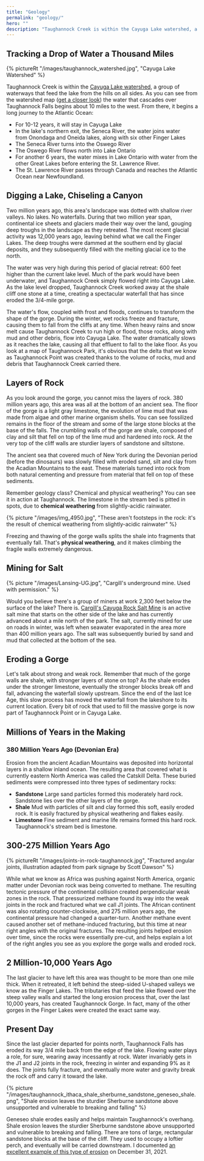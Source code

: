 ```yaml
---
title: "Geology"
permalink: "geology/"
hero: ""
description: "Taughannock Creek is within the Cayuga Lake watershed, a group of waterways that feed the lake from the hills on all sides."
---
```


## Tracking a Drop of Water a Thousand Miles

{% pictureRt "/images/taughannock_watershed.jpg", "Cayuga Lake Watershed" %}

Taughannock Creek is within the [Cayuga Lake watershed](http://www.cayugalake.org/map-of-the-cayuga-lake-watershed.html), a group of waterways that feed the lake from the hills on all sides. As you can see from the watershed map ([get a closer look](/images/taughannock_watershed.jpg)) the water that cascades over Taughannock Falls begins about 10 miles to the west. From there, it begins a long journey to the Atlantic Ocean:

- For 10-12 years, it will stay in Cayuga Lake
- In the lake's northern exit, the Seneca River, the water joins water from Onondaga and Oneida lakes, along with six other Finger Lakes
- The Seneca River turns into the Oswego River
- The Oswego River flows north into Lake Ontario
- For another 6 years, the water mixes in Lake Ontario with water from the other Great Lakes before entering the St. Lawrence River.
- The St. Lawrence River passes through Canada and reaches the Atlantic Ocean near Newfoundland.

## Digging a Lake, Chiseling a Canyon

Two million years ago, this area's landscape was dotted with shallow river valleys. No lakes. No waterfalls. During that two million year span, continental ice sheets and glaciers made their way over the land, gouging deep troughs in the landscape as they retreated. The most recent glacial activity was 12,000 years ago, leaving behind what we call the Finger Lakes. The deep troughs were dammed at the southern end by glacial deposits, and they subsequently filled with the melting glacial ice to the north.

The water was very high during this period of glacial retreat: 600 feet higher than the current lake level. Much of the park would have been underwater, and Taughannock Creek simply flowed right into Cayuga Lake. As the lake level dropped, Taughannock Creek worked away at the shale cliff one stone at a time, creating a spectacular waterfall that has since eroded the 3/4-mile gorge.

The water's flow, coupled with frost and floods, continues to transform the shape of the gorge. During the winter, wet rocks freeze and fracture, causing them to fall from the cliffs at any time. When heavy rains and snow melt cause Taughannock Creek to run high or flood, those rocks, along with mud and other debris, flow into Cayuga Lake. The water dramatically slows as it reaches the lake, causing all that effluent to fall to the lake floor. As you look at a map of Taughannock Park, it's obvious that the delta that we know as Taughannock Point was created thanks to the volume of rocks, mud and debris that Taughannock Creek carried there.

## Layers of Rock

As you look around the gorge, you cannot miss the layers of rock. 380 million years ago, this area was all at the bottom of an ancient sea. The floor of the gorge is a light gray limestone, the evolution of lime mud that was made from algae and other marine organism shells. You can see fossilized remains in the floor of the stream and some of the large stone blocks at the base of the falls. The crumbling walls of the gorge are shale, composed of clay and silt that fell on top of the lime mud and hardened into rock. At the very top of the cliff walls are sturdier layers of sandstone and siltstone.

The ancient sea that covered much of New York during the Devonian period (before the dinosaurs) was slowly filled with eroded sand, silt and clay from the Acadian Mountains to the east. These materials turned into rock from both natural cementing and pressure from material that fell on top of these sediments.

Remember geology class? Chemical and physical weathering? You can see it in action at Taughannock. The limestone in the stream bed is pitted in spots, due to **chemical weathering** from slightly-acidic rainwater.

{% picture "/images/img_4950.jpg", "These aren't footsteps in the rock: it's the result of chemical weathering from slightly-acidic rainwater" %}

Freezing and thawing of the gorge walls splits the shale into fragments that eventually fall. That's **physical weathering**, and it makes climbing the fragile walls extremely dangerous.

## Mining for Salt

{% picture "/images/Lansing-UG.jpg", "Cargill's underground mine. Used with permission." %}

Would you believe there's a group of miners at work 2,300 feet below the surface of the lake? There is. [Cargill's Cayuga Rock Salt Mine](https://www.cargill.com/industrial/winter-road-maintenance/cayuga-history) is an active salt mine that starts on the other side of the lake and has currently advanced about a mile north of the park. The salt, currently mined for use on roads in winter, was left when seawater evaporated in the area more than 400 million years ago. The salt was subsequently buried by sand and mud that collected at the bottom of the sea.

## Eroding a Gorge

Let's talk about strong and weak rock. Remember that much of the gorge walls are shale, with stronger layers of stone on top? As the shale erodes under the stronger limestone, eventually the stronger blocks break off and fall, advancing the waterfall slowly upstream. Since the end of the last Ice Age, this slow process has moved the waterfall from the lakeshore to its current location. Every bit of rock that used to fill the massive gorge is now part of Taughannock Point or in Cayuga Lake.

## Millions of Years in the Making

### 380 Million Years Ago (Devonian Era)

Erosion from the ancient Acadian Mountains was deposited into horizontal layers in a shallow inland ocean. The resulting area that covered what is currently eastern North America was called the Catskill Delta. These buried sediments were compressed into three types of sedimentary rocks:

- **Sandstone** Large sand particles formed this moderately hard rock. Sandstone lies over the other layers of the gorge.
- **Shale** Mud with particles of silt and clay formed this soft, easily eroded rock. It is easily fractured by physical weathering and flakes easily.
- **Limestone** Fine sediment and marine life remains formed this hard rock. Taughannock's stream bed is limestone.

## 300-275 Million Years Ago

{% pictureRt "/images/joints-in-rock-taughannock.jpg", "Fractured angular joints, illustration adapted from park signage by Scott Dawson" %}

While what we know as Africa was pushing against North America, organic matter under Devonian rock was being converted to methane. The resulting tectonic pressure of the continental collision created perpendicular weak zones in the rock. That pressurized methane found its way into the weak joints in the rock and fractured what we call J1 joints. The African continent was also rotating counter-clockwise, and 275 million years ago, the continental pressure had changed a quarter-turn. Another methane event caused another set of methane-induced fracturing, but this time at near right angles with the original fractures. The resulting joints helped erosion over time, since the rocks were essentially pre-cut, and helps explain a lot of the right angles you see as you explore the gorge walls and eroded rock.

## 2 Million-10,000 Years Ago

The last glacier to have left this area was thought to be more than one mile thick. When it retreated, it left behind the steep-sided U-shaped valleys we know as the Finger Lakes. The tributaries that feed the lake flowed over the steep valley walls and started the long erosion process that, over the last 10,000 years, has created Taughannock Gorge. In fact, many of the other gorges in the Finger Lakes were created the exact same way.

## Present Day

Since the last glacier departed for points north, Taughannock Falls has eroded its way 3/4 mile back from the edge of the lake. Flowing water plays a role, for sure, wearing away incessantly at rock. Water invariably gets in the J1 and J2 joints in the rock, freezing in winter and expanding 9% as it does. The joints fully fracture, and eventually more water and gravity break the rock off and carry it toward the lake.

{% picture "/images/taughannock_ithaca_shale_sherburne_sandstone_geneseo_shale.png", "Shale erosion leaves the sturdier Sherburne sandstone above unsupported and vulnerable to breaking and falling" %}

Geneseo shale erodes easily and helps maintain Taughannock's overhang. Shale erosion leaves the sturdier Sherburne sandstone above unsupported and vulnerable to breaking and falling. There are tons of large, rectangular sandstone blocks at the base of the cliff. They used to occupy a loftier perch, and eventually will be carried downstream. I documented [an excellent example of this type of erosion](/2021/winter/rockfall-at-taughannock-park/) on December 31, 2021.
